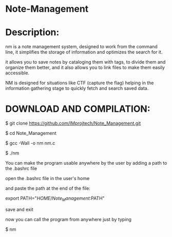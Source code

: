 # Note-Management

# Description:
nm is a note management system, designed to work from the command line, it simplifies the storage of information and optimizes the search for it.
 
it allows you to save notes by cataloging them with tags, to divide them and organize them better, and it also allows you to link files to make them easily accessible.

NM is designed for situations like CTF (capture the flag) helping in the information gathering stage to quickly fetch and search saved data.


# DOWNLOAD AND COMPILATION:

$ git clone https://github.com/IMprojtech/Note_Management.git

$ cd Note_Management
 
$ gcc -Wall -o nm nm.c

$ ./nm

You can make the program usable anywhere by the user by adding a path to the .bashrc file

open the .bashrc file in the user's home

and paste the path at the end of the file:

export PATH="$HOME/Note_Management:$PATH"

save and exit

now you can call the program from anywhere just by typing

$ nm
